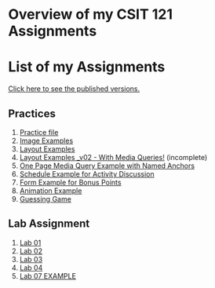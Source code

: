 # Overview of my CSIT 121 Assignments

<h1>List of my Assignments</h1>

<p><a href="(https://tyrannusexcle101.github.io/CSIT121/)">Click here to see the published versions. </a></p>

<h2>Practices</h2>

<ol>
<li><a href="practice/demo.html">Practice file</a></li>
<li><a href="practice/images_practice/images.html">Image Examples</a></li>
  <li><a href="practice/layouts" target="_blank">Layout Examples</a></li>
  <li><a href="practice/layouts_mobile" target="_blank">Layout Examples _v02 - With Media Queries!</a> (incomplete)</a></li>
  <li><a href="practice/mediaQueryExample.html" target="_blank">One Page Media Query Example with Named Anchors</a></li>
  <li><a href="practice/table_example.html" target="_blank">Schedule Example for Activity Discussion</a></li>
  <li><a href="practice/form_example.html" target="_blank">Form Example for Bonus Points</a></li>
  <li><a href="practice/animation_example.html" target="_blank">Animation Example</a></li>
  <li><a href="practice/number-guessing-game-start.html" target="_blank">Guessing Game</a></li>
  
</ol>

<h2>Lab Assignment</h2>

<ol>
<li><a href="lab01/aboutme.html" target="_blank">Lab 01</a></li>
<li><a href="lab02/" target="_blank">Lab 02</a></li>
<li><a href="lab03/" target="_blank">Lab 03</a></li>
<li><a href="lab04/" target="_blank">Lab 04</a></li>
<li><a href="lab07example/table.html" target="_blank">Lab 07 EXAMPLE</a></li>
</ol>
